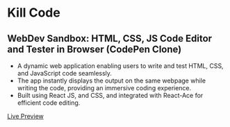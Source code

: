 <h1>Kill Code</h1>
<h2>WebDev Sandbox: HTML, CSS, JS Code Editor and Tester in Browser (CodePen Clone)</h2>

- A dynamic web application enabling users to write and test HTML, CSS, and JavaScript code seamlessly.
- The app instantly displays the output on the same webpage while writing the code, providing an immersive coding 
experience.
- Built using React JS, and CSS, and integrated with React-Ace for efficient code editing.

<a href="https://killcode.vercel.app/">Live Preview</a>
